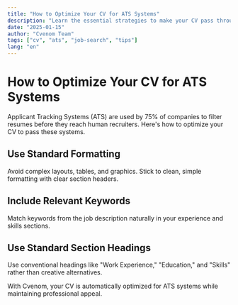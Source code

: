 ```yaml
---
title: "How to Optimize Your CV for ATS Systems"
description: "Learn the essential strategies to make your CV pass through Applicant Tracking Systems"
date: "2025-01-15"
author: "Cvenom Team"
tags: ["cv", "ats", "job-search", "tips"]
lang: "en"
---
```


# How to Optimize Your CV for ATS Systems

Applicant Tracking Systems (ATS) are used by 75% of companies to filter resumes before they reach human recruiters. Here's how to optimize your CV to pass these systems.

## Use Standard Formatting

Avoid complex layouts, tables, and graphics. Stick to clean, simple formatting with clear section headers.

## Include Relevant Keywords

Match keywords from the job description naturally in your experience and skills sections.

## Use Standard Section Headings

Use conventional headings like "Work Experience," "Education," and "Skills" rather than creative alternatives.

With Cvenom, your CV is automatically optimized for ATS systems while maintaining professional appeal.
